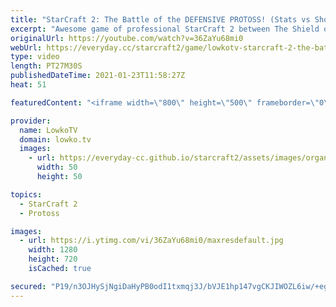 ```yaml
---
title: "StarCraft 2: The Battle of the DEFENSIVE PROTOSS! (Stats vs ShoWTimE)"
excerpt: "Awesome game of professional StarCraft 2 between The Shield of Auir and Die Mauer. In this Protoss versus Protoss we see both players trying to outmacro the other, but it turns out they're pretty much doing the exact same thing.  Support my work on Patreon: http://www.patreon.com/lowkotv Become a YouTube"
originalUrl: https://youtube.com/watch?v=36ZaYu68mi0
webUrl: https://everyday.cc/starcraft2/game/lowkotv-starcraft-2-the-battle-of-the-defensive-protoss-stats-vs-showtime/
type: video
length: PT27M30S
publishedDateTime: 2021-01-23T11:58:27Z
heat: 51

featuredContent: "<iframe width=\"800\" height=\"500\" frameborder=\"0\" src=\"https://www.youtube.com/embed/36ZaYu68mi0\" allow=\"accelerometer; autoplay; encrypted-media; gyroscope; picture-in-picture\" allowfullscreen></iframe>"

provider:
  name: LowkoTV
  domain: lowko.tv
  images:
    - url: https://everyday-cc.github.io/starcraft2/assets/images/organizations/lowko.tv-50x50.jpg
      width: 50
      height: 50

topics:
  - StarCraft 2
  - Protoss

images:
  - url: https://i.ytimg.com/vi/36ZaYu68mi0/maxresdefault.jpg
    width: 1280
    height: 720
    isCached: true

secured: "P19/n3OJHySjNgiDaHyPB0odI1txmqj3J/bVJE1hp147vgCKJIWOZL6iw/+egB8jfEN1vLcjVlH1zaUX2yWh8mTizdgIc7OjZ1VO0bG3i58ChNMLN/MJ9d19mTt4r9u3bV0i0KzdM+N5IgsTiZsRcaAlFiKn9tdOvour2uK+gnQpjRLAa6NuSP0glTAzdjvs5EgZhw44da1XCkYAeM4L3q0FuEoE8DLR7sUfB7i5p9k8WsSVNGN7xsotJwNcNyM7a97zuse2UeU29kARKTafSBYr3yMbuKRj0x1aafjDz4DgDo1QNH4i1+oHHVkRSXV1LruaqVDxSa8rQO3uLO/+YT+wCUFE4u9i1ytg+P2a2mHyBTU0SxYgxzCPYX2r/Md9j+p4lJP4avyPILfSczEKxw75GZL3FIx0mcKqYung208=;eeU9wxY/G4XWtYp3s0D8hg=="
---
```


